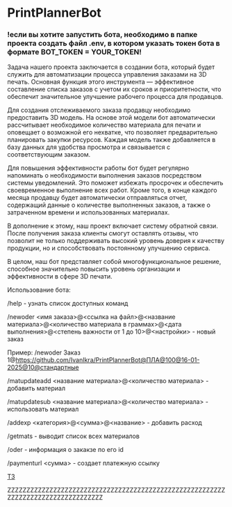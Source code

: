# PrintPlannerBot

### !если вы хотите запустить бота, необходимо в папке проекта создать файл .env, в котором указать токен бота в формате BOT_TOKEN = YOUR_TOKEN!


Задача нашего проекта заключается в создании бота, который будет служить для автоматизации процесса управления заказами на 3D печать. Основная функция этого инструмента — эффективное составление списка заказов с учетом их сроков и приоритетности, что обеспечит значительное улучшение рабочего процесса для продавцов.

Для создания отслеживаемого заказа продавцу необходимо предоставить 3D модель. На основе этой модели бот автоматически рассчитывает необходимое количество материала для печати и оповещает о возможной его нехватке, что позволяет предварительно планировать закупки ресурсов. Каждая модель также добавляется в базу данных для удобства просмотра и связывается с соответствующим заказом.

Для повышения эффективности работы бот будет регулярно напоминать о необходимости выполнения заказов посредством системы уведомлений. Это поможет избежать просрочек и обеспечить своевременное выполнение всех работ. Кроме того, в конце каждого месяца продавцу будет автоматически отправляться отчет, содержащий данные о количестве выполненных заказов, а также о затраченном времени и использованных материалах.

В дополнение к этому, наш проект включает систему обратной связи. После получения заказа клиенты смогут оставлять отзывы, что позволит не только поддерживать высокий уровень доверия к качеству продукции, но и способствовать постоянному улучшению сервиса.

В целом, наш бот представляет собой многофункциональное решение, способное значительно повысить уровень организации и эффективности в сфере 3D печати.


Использование бота: 


/help - узнать список доступных команд


/newoder <имя заказа>@<ссылка на файл>@<название материала>@<количество материала в граммах>@<дата выполнения>@<степень важности от 1 до 10>@<настройки> - новый заказ

Пример: /newoder Заказ 1@https://github.com/IvanIkra/PrintPlannerBot@ПЛА@100@16-01-2025@10@стандартные


/matupdateadd <название материала>@<количество материала> - добавить материал


/matupdatesub <название материала>@<количество материала> - использовать материал


/addexp <категория>@<сумма>@<название> - добавить расход


/getmats - выводит список всех материалов


/oder <id> - информация о закакзе по его id


/paymenturl <сумма> - создает платежную ссылку


[ТЗ](https://drive.google.com/file/d/1tJsi9USr5DtnMKV95gycdfgTjwq2JW3p/view)

ZZZZZZZZZZZZZZZZZZZZZZZZZZZZZZZZZZZZZZZZZZZZZZZZZZZZZZZZZZZZZZZZZZZZZZZZZZZZZZZZZZ


